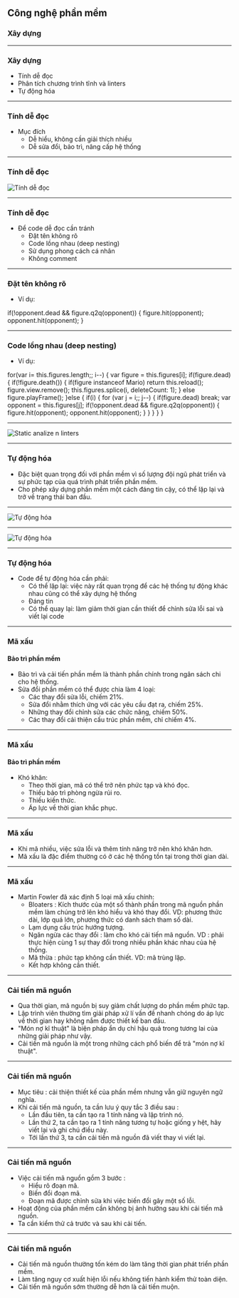 ﻿## Công nghệ phần mềm

### Xây dựng

---

### Xây dựng

- Tính dễ đọc
- Phân tích chương trình tĩnh và linters
- Tự động hóa

---

### Tính dễ đọc

- Mục đích
	- Dễ hiểu, không cần giải thích nhiều
	- Dễ sửa đổi, bảo trì, nâng cấp hệ thống
	
--- 

### Tính dễ đọc

![Tính dễ đọc](https://image.ibb.co/mD4VuS/revans2_Landscape_Parchment_Background.png)

---

### Tính dễ đọc

- Để code dễ đọc cần tránh
    - Đặt tên không rõ
    - Code lồng nhau (deep nesting)
    - Sử dụng phong cách cá nhân
    - Không comment

---

### Đặt tên không rõ

- Ví dụ: 

if(!opponent.dead && figure.q2q(opponent)) {
	figure.hit(opponent);
	opponent.hit(opponent);
}


---

### Code lồng nhau (deep nesting)

- Ví dụ:

for(var i= this.figures.length;; i--) {
	var figure = this.figures[i];
	if(figure.dead) {
		if(!figure.death()) {
			if(figure instanceof Mario)
				return this.reload();
			figure.view.remove();
			this.figures.splice(i, deleteCount: 1);
		} else 
			figure.playFrame();
	}else {
		if(i) {
			for (var j = i;; j--) {
				if(figure.dead)
					break;
				var opponent = this.figures[j];
				if(!opponent.dead && figure.q2q(opponent)) {
					figure.hit(opponent);
					opponent.hit(opponent);
				}
			}
		}
	}
}

---

![Static analize n linters](https://image.ibb.co/i0KkTn/2.png)

---

### Tự động hóa
- Đặc biệt quan trọng đối với phần mềm vì số lượng đội ngũ phát triển và sự phức tạp của quá trình phát triển phần mềm.
- Cho phép xây dựng phần mềm một cách đáng tin cậy, có thể lặp lại và trở về trạng thái ban đầu.

---
![Tự động hóa](https://image.ibb.co/cpdaZ7/x.png)

---

![Tự động hóa](https://image.ibb.co/nOt9u7/z.png)

---

### Tự động hóa
- Code để tự động hóa cần phải:
    - Có thể lặp lại: việc này rất quan trọng để các hệ thống tự động khác nhau cũng có thể xây dựng hệ thống
    - Đáng tin
    - Có thể quay lại: làm giảm thời gian cần thiết để chỉnh sửa lỗi sai và viết lại code

---

### Mã xấu
#### Bảo trì phần mềm
- Bảo trì và cải tiến phần mềm là thành phần chính trong ngân sách chi cho hệ thống.
- Sửa đổi phần mềm có thể được chia làm 4 loại:
    - Các thay đổi sửa lỗi, chiếm 21%.
    - Sửa đổi nhằm thích ứng với các yêu cầu đạt ra, chiếm 25%.
    - Những thay đổi chỉnh sửa các chức năng, chiếm 50%.
    - Các thay đổi cải thiện cấu trúc phần mềm, chỉ chiếm 4%.

---

### Mã xấu
#### Bảo trì phần mềm
- Khó khăn:
    - Theo thời gian, mã có thể trở nên phức tạp và khó đọc.
    - Thiếu bảo trì phòng ngừa rủi ro.
    - Thiếu kiến thức.
    - Áp lực về thời gian khắc phục.

---

### Mã xấu
- Khi mã nhiều, việc sửa lỗi và thêm tính năng trở nên khó khăn hơn.
- Mã xấu là đặc điểm thường có ở các hệ thống tồn tại trong thời gian dài.

---

### Mã xấu
- Martin Fowler đã xác định 5 loại mã xấu chính:
    - Bloaters : Kích thước của một số thành phần trong mã nguồn phần mềm làm chúng trở lên khó hiểu và khó thay đổi.
	VD: phương thức dài, lớp quá lớn, phương thức có danh sách tham số dài.
    - Lạm dụng cấu trúc hướng tượng.
    - Ngăn ngừa các thay đổi : làm cho khó cải tiến mã nguồn. 
	VD : phải thực hiện cùng 1 sự thay đổi trong nhiều phần khác nhau của hệ thống.
    - Mã thừa : phức tạp không cần thiết.
	VD: mã trùng lặp.
    - Kết hợp không cần thiết.

---

### Cải tiến mã nguồn
- Qua thời gian, mã nguồn bị suy giảm chất lượng do phần mềm phức tạp.
- Lập trình viên thường tìm giải pháp xử lí vấn đề nhanh chóng do áp lực về thời gian hay không nắm được thiết kế ban đầu.
- "Món nợ kĩ thuật" là biện pháp ẩn dụ chỉ hậu quả trong tương lai của những giải pháp như vậy.
- Cải tiến mã nguồn là một trong những cách phổ biến để trả "món nợ kĩ thuật".

---

### Cải tiến mã nguồn
- Mục tiêu : cải thiện thiết kế của phần mềm nhưng vẫn giữ nguyên ngữ nghĩa.
- Khi cải tiến mã nguồn, ta cần lưu ý quy tắc 3 điều sau :
    - Lần đầu tiên, ta cần tạo ra 1 tính năng và lập trình nó.
    - Lần thứ 2, ta cần tạo ra 1 tính năng tương tự hoặc giống y hệt, hãy viết lại và ghi chú điều này.
    - Tới lần thứ 3, ta cần cải tiến mã nguồn đã viết thay vì viết lại.

---

### Cải tiến mã nguồn
- Việc cải tiến mã nguồn gồm 3 bước :
    - Hiểu rõ đoạn mã.
    - Biến đổi đoạn mã.
    - Đoạn mã được chỉnh sửa khi việc biến đổi gây một số lỗi.
- Hoạt động của phần mềm cần không bị ảnh hưởng sau khi cải tiến mã nguồn.
- Ta cần kiểm thử cả trước và sau khi cải tiến.

---

### Cải tiến mã nguồn
- Cải tiến mã nguồn thường tốn kém do làm tăng thời gian phát triển phần mềm.
- Làm tăng nguy cơ xuất hiện lỗi nếu không tiến hành kiểm thử toàn diện.
- Cải tiến mã nguồn sớm thường dễ hơn là cải tiến muộn.
